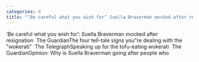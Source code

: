 ```yaml
---
categories: d
title: "‘Be careful what you wish for’ Suella Braverman mocked after resignation  The Guardian"
---
```

‘Be careful what you wish for’: Suella Braverman mocked after resignation&nbsp;&nbsp;The GuardianThe four tell-tale signs you"re dealing with the "wokerati"&nbsp;&nbsp;The TelegraphSpeaking up for the tofu-eating wokerati&nbsp;&nbsp;The GuardianOpinion: Why is Suella Braverman going after people who